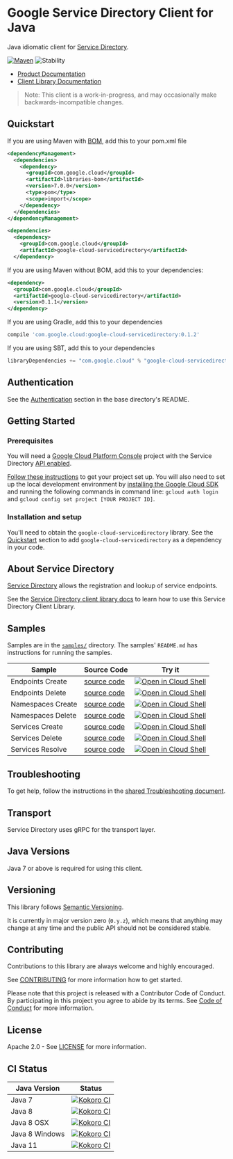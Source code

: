 # Google Service Directory Client for Java

Java idiomatic client for [Service Directory][product-docs].

[![Maven][maven-version-image]][maven-version-link]
![Stability][stability-image]

- [Product Documentation][product-docs]
- [Client Library Documentation][javadocs]

> Note: This client is a work-in-progress, and may occasionally
> make backwards-incompatible changes.

## Quickstart

If you are using Maven with [BOM][libraries-bom], add this to your pom.xml file
```xml
<dependencyManagement>
  <dependencies>
    <dependency>
      <groupId>com.google.cloud</groupId>
      <artifactId>libraries-bom</artifactId>
      <version>7.0.0</version>
      <type>pom</type>
      <scope>import</scope>
    </dependency>
  </dependencies>
</dependencyManagement>

<dependencies>
  <dependency>
    <groupId>com.google.cloud</groupId>
    <artifactId>google-cloud-servicedirectory</artifactId>
  </dependency>

```

If you are using Maven without BOM, add this to your dependencies:

```xml
<dependency>
  <groupId>com.google.cloud</groupId>
  <artifactId>google-cloud-servicedirectory</artifactId>
  <version>0.1.1</version>
</dependency>

```

[//]: # ({x-version-update-start:google-cloud-servicedirectory:released})

If you are using Gradle, add this to your dependencies
```Groovy
compile 'com.google.cloud:google-cloud-servicedirectory:0.1.2'
```
If you are using SBT, add this to your dependencies
```Scala
libraryDependencies += "com.google.cloud" % "google-cloud-servicedirectory" % "0.1.2"
```
[//]: # ({x-version-update-end})

## Authentication

See the [Authentication][authentication] section in the base directory's README.

## Getting Started

### Prerequisites

You will need a [Google Cloud Platform Console][developer-console] project with the Service Directory [API enabled][enable-api].

[Follow these instructions][create-project] to get your project set up. You will also need to set up the local development environment by
[installing the Google Cloud SDK][cloud-sdk] and running the following commands in command line:
`gcloud auth login` and `gcloud config set project [YOUR PROJECT ID]`.

### Installation and setup

You'll need to obtain the `google-cloud-servicedirectory` library.  See the [Quickstart](#quickstart) section
to add `google-cloud-servicedirectory` as a dependency in your code.

## About Service Directory


[Service Directory][product-docs] allows the registration and lookup of service endpoints.

See the [Service Directory client library docs][javadocs] to learn how to
use this Service Directory Client Library.





## Samples

Samples are in the [`samples/`](https://github.com/googleapis/java-servicedirectory/tree/master/samples) directory. The samples' `README.md`
has instructions for running the samples.

| Sample                      | Source Code                       | Try it |
| --------------------------- | --------------------------------- | ------ |
| Endpoints Create | [source code](https://github.com/googleapis/java-servicedirectory/blob/master/samples/snippets/src/main/java/com/example/servicedirectory/EndpointsCreate.java) | [![Open in Cloud Shell][shell_img]](https://console.cloud.google.com/cloudshell/open?git_repo=https://github.com/googleapis/java-servicedirectory&page=editor&open_in_editor=samples/snippets/src/main/java/com/example/servicedirectory/EndpointsCreate.java) |
| Endpoints Delete | [source code](https://github.com/googleapis/java-servicedirectory/blob/master/samples/snippets/src/main/java/com/example/servicedirectory/EndpointsDelete.java) | [![Open in Cloud Shell][shell_img]](https://console.cloud.google.com/cloudshell/open?git_repo=https://github.com/googleapis/java-servicedirectory&page=editor&open_in_editor=samples/snippets/src/main/java/com/example/servicedirectory/EndpointsDelete.java) |
| Namespaces Create | [source code](https://github.com/googleapis/java-servicedirectory/blob/master/samples/snippets/src/main/java/com/example/servicedirectory/NamespacesCreate.java) | [![Open in Cloud Shell][shell_img]](https://console.cloud.google.com/cloudshell/open?git_repo=https://github.com/googleapis/java-servicedirectory&page=editor&open_in_editor=samples/snippets/src/main/java/com/example/servicedirectory/NamespacesCreate.java) |
| Namespaces Delete | [source code](https://github.com/googleapis/java-servicedirectory/blob/master/samples/snippets/src/main/java/com/example/servicedirectory/NamespacesDelete.java) | [![Open in Cloud Shell][shell_img]](https://console.cloud.google.com/cloudshell/open?git_repo=https://github.com/googleapis/java-servicedirectory&page=editor&open_in_editor=samples/snippets/src/main/java/com/example/servicedirectory/NamespacesDelete.java) |
| Services Create | [source code](https://github.com/googleapis/java-servicedirectory/blob/master/samples/snippets/src/main/java/com/example/servicedirectory/ServicesCreate.java) | [![Open in Cloud Shell][shell_img]](https://console.cloud.google.com/cloudshell/open?git_repo=https://github.com/googleapis/java-servicedirectory&page=editor&open_in_editor=samples/snippets/src/main/java/com/example/servicedirectory/ServicesCreate.java) |
| Services Delete | [source code](https://github.com/googleapis/java-servicedirectory/blob/master/samples/snippets/src/main/java/com/example/servicedirectory/ServicesDelete.java) | [![Open in Cloud Shell][shell_img]](https://console.cloud.google.com/cloudshell/open?git_repo=https://github.com/googleapis/java-servicedirectory&page=editor&open_in_editor=samples/snippets/src/main/java/com/example/servicedirectory/ServicesDelete.java) |
| Services Resolve | [source code](https://github.com/googleapis/java-servicedirectory/blob/master/samples/snippets/src/main/java/com/example/servicedirectory/ServicesResolve.java) | [![Open in Cloud Shell][shell_img]](https://console.cloud.google.com/cloudshell/open?git_repo=https://github.com/googleapis/java-servicedirectory&page=editor&open_in_editor=samples/snippets/src/main/java/com/example/servicedirectory/ServicesResolve.java) |



## Troubleshooting

To get help, follow the instructions in the [shared Troubleshooting document][troubleshooting].

## Transport

Service Directory uses gRPC for the transport layer.

## Java Versions

Java 7 or above is required for using this client.

## Versioning


This library follows [Semantic Versioning](http://semver.org/).


It is currently in major version zero (``0.y.z``), which means that anything may change at any time
and the public API should not be considered stable.

## Contributing


Contributions to this library are always welcome and highly encouraged.

See [CONTRIBUTING][contributing] for more information how to get started.

Please note that this project is released with a Contributor Code of Conduct. By participating in
this project you agree to abide by its terms. See [Code of Conduct][code-of-conduct] for more
information.

## License

Apache 2.0 - See [LICENSE][license] for more information.

## CI Status

Java Version | Status
------------ | ------
Java 7 | [![Kokoro CI][kokoro-badge-image-1]][kokoro-badge-link-1]
Java 8 | [![Kokoro CI][kokoro-badge-image-2]][kokoro-badge-link-2]
Java 8 OSX | [![Kokoro CI][kokoro-badge-image-3]][kokoro-badge-link-3]
Java 8 Windows | [![Kokoro CI][kokoro-badge-image-4]][kokoro-badge-link-4]
Java 11 | [![Kokoro CI][kokoro-badge-image-5]][kokoro-badge-link-5]

[product-docs]: https://cloud.google.com/service-directory/
[javadocs]: https://googleapis.dev/java/google-cloud-servicedirectory/latest/index.html
[kokoro-badge-image-1]: http://storage.googleapis.com/cloud-devrel-public/java/badges/java-servicedirectory/java7.svg
[kokoro-badge-link-1]: http://storage.googleapis.com/cloud-devrel-public/java/badges/java-servicedirectory/java7.html
[kokoro-badge-image-2]: http://storage.googleapis.com/cloud-devrel-public/java/badges/java-servicedirectory/java8.svg
[kokoro-badge-link-2]: http://storage.googleapis.com/cloud-devrel-public/java/badges/java-servicedirectory/java8.html
[kokoro-badge-image-3]: http://storage.googleapis.com/cloud-devrel-public/java/badges/java-servicedirectory/java8-osx.svg
[kokoro-badge-link-3]: http://storage.googleapis.com/cloud-devrel-public/java/badges/java-servicedirectory/java8-osx.html
[kokoro-badge-image-4]: http://storage.googleapis.com/cloud-devrel-public/java/badges/java-servicedirectory/java8-win.svg
[kokoro-badge-link-4]: http://storage.googleapis.com/cloud-devrel-public/java/badges/java-servicedirectory/java8-win.html
[kokoro-badge-image-5]: http://storage.googleapis.com/cloud-devrel-public/java/badges/java-servicedirectory/java11.svg
[kokoro-badge-link-5]: http://storage.googleapis.com/cloud-devrel-public/java/badges/java-servicedirectory/java11.html
[stability-image]: https://img.shields.io/badge/stability-beta-yellow
[maven-version-image]: https://img.shields.io/maven-central/v/com.google.cloud/google-cloud-servicedirectory.svg
[maven-version-link]: https://search.maven.org/search?q=g:com.google.cloud%20AND%20a:google-cloud-servicedirectory&core=gav
[authentication]: https://github.com/googleapis/google-cloud-java#authentication
[developer-console]: https://console.developers.google.com/
[create-project]: https://cloud.google.com/resource-manager/docs/creating-managing-projects
[cloud-sdk]: https://cloud.google.com/sdk/
[troubleshooting]: https://github.com/googleapis/google-cloud-common/blob/master/troubleshooting/readme.md#troubleshooting
[contributing]: https://github.com/googleapis/java-servicedirectory/blob/master/CONTRIBUTING.md
[code-of-conduct]: https://github.com/googleapis/java-servicedirectory/blob/master/CODE_OF_CONDUCT.md#contributor-code-of-conduct
[license]: https://github.com/googleapis/java-servicedirectory/blob/master/LICENSE

[enable-api]: https://console.cloud.google.com/flows/enableapi?apiid=servicedirectory.googleapis.com
[libraries-bom]: https://github.com/GoogleCloudPlatform/cloud-opensource-java/wiki/The-Google-Cloud-Platform-Libraries-BOM
[shell_img]: https://gstatic.com/cloudssh/images/open-btn.png
